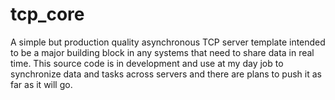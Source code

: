 tcp_core
========

A simple but production quality asynchronous TCP server template intended to be a major building block in any systems that need to share data in real time. This source code is in development and use at my day job to synchronize data and tasks across servers and there are plans to push it as far as it will go.

